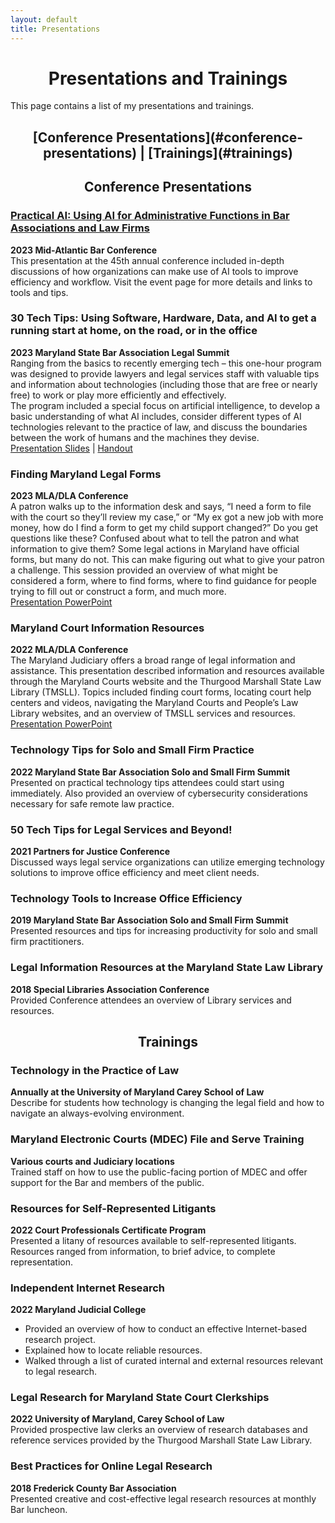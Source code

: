 ```yaml
---
layout: default
title: Presentations
---
```


<h1 align="center">Presentations and Trainings</h1>

This page contains a list of my presentations and trainings.  
<h2 align="center">[Conference Presentations](#conference-presentations) | [Trainings](#trainings)</h2>

<h2 align="center">Conference Presentations</h2>

### [Practical AI: Using AI for Administrative Functions in Bar Associations and Law Firms](/mabc2023.html)
**2023 Mid-Atlantic Bar Conference**  
This presentation at the 45th annual conference included in-depth discussions of how organizations can make use of AI tools to improve efficiency and workflow. Visit the event page for more details and links to tools and tips.

### 30 Tech Tips: Using Software, Hardware, Data, and AI to get a running start at home, on the road, or in the office
**2023 Maryland State Bar Association Legal Summit**  
Ranging from the basics to recently emerging tech – this one-hour program was designed to provide lawyers and legal services staff with valuable tips and information about technologies (including those that are free or nearly free) to work or play more efficiently and effectively.  
The program included a special focus on artificial intelligence, to develop a basic understanding of what AI includes, consider different types of AI technologies relevant to the practice of law, and discuss the boundaries between the work of humans and the machines they devise.  
[Presentation Slides](files/2023-MSBA-30-Tech-Tips-slides.pdf) | [Handout](files/2023-MSBA-30-Tech-Tips.pdf)

### Finding Maryland Legal Forms
**2023 MLA/DLA Conference**  
A patron walks up to the information desk and says, “I need a form to file with the court so they’ll review my case,” or “My ex got a new job with more money, how do I find a form to get my child support changed?” Do you get questions like these? Confused about what to tell the patron and what information to give them? Some legal actions in Maryland have official forms, but many do not. This can make figuring out what to give your patron a challenge. This session provided an overview of what might be considered a form, where to find forms, where to find guidance for people trying to fill out or construct a form, and much more.  
[Presentation PowerPoint](files/2023-MLA-DLA-Finding-MD-Court-Forms.pdf)

### Maryland Court Information Resources
**2022 MLA/DLA Conference**  
The Maryland Judiciary offers a broad range of legal information and assistance. This presentation described information and resources available through the Maryland Courts website and the Thurgood Marshall State Law Library (TMSLL). Topics included finding court forms, locating court help centers and videos, navigating the Maryland Courts and People’s Law Library websites, and an overview of TMSLL services and resources.  
[Presentation PowerPoint](files/2022-MLA-DLA-Advancing-Justice.pdf)

### Technology Tips for Solo and Small Firm Practice
**2022 Maryland State Bar Association Solo and Small Firm Summit**  
Presented on practical technology tips attendees could start using immediately. Also provided an overview of cybersecurity considerations necessary for safe remote law practice.

### 50 Tech Tips for Legal Services and Beyond!
**2021 Partners for Justice Conference**  
Discussed ways legal service organizations can utilize emerging technology solutions to improve office efficiency and meet client needs.

### Technology Tools to Increase Office Efficiency
**2019 Maryland State Bar Association Solo and Small Firm Summit**  
Presented resources and tips for increasing productivity for solo and small firm practitioners.

### Legal Information Resources at the Maryland State Law Library
**2018 Special Libraries Association Conference**  
Provided Conference attendees an overview of Library services and resources.

<h2 align="center">Trainings</h2>

### Technology in the Practice of Law
**Annually at the University of Maryland Carey School of Law**  
Describe for students how technology is changing the legal field and how to navigate an always-evolving environment.

### Maryland Electronic Courts (MDEC) File and Serve Training
**Various courts and Judiciary locations**  
Trained staff on how to use the public-facing portion of MDEC and offer support for the Bar and members of the public.

### Resources for Self-Represented Litigants
**2022 Court Professionals Certificate Program**  
Presented a litany of resources available to self-represented litigants. Resources ranged from information, to brief advice, to complete representation.

### Independent Internet Research
**2022 Maryland Judicial College**  
- Provided an overview of how to conduct an effective Internet-based research project.
- Explained how to locate reliable resources.
- Walked through a list of curated internal and external resources relevant to legal research.

### Legal Research for Maryland State Court Clerkships
**2022 University of Maryland, Carey School of Law**  
Provided prospective law clerks an overview of research databases and reference services provided by the Thurgood Marshall State Law Library.

### Best Practices for Online Legal Research
**2018 Frederick County Bar Association**  
Presented creative and cost-effective legal research resources at monthly Bar luncheon.

